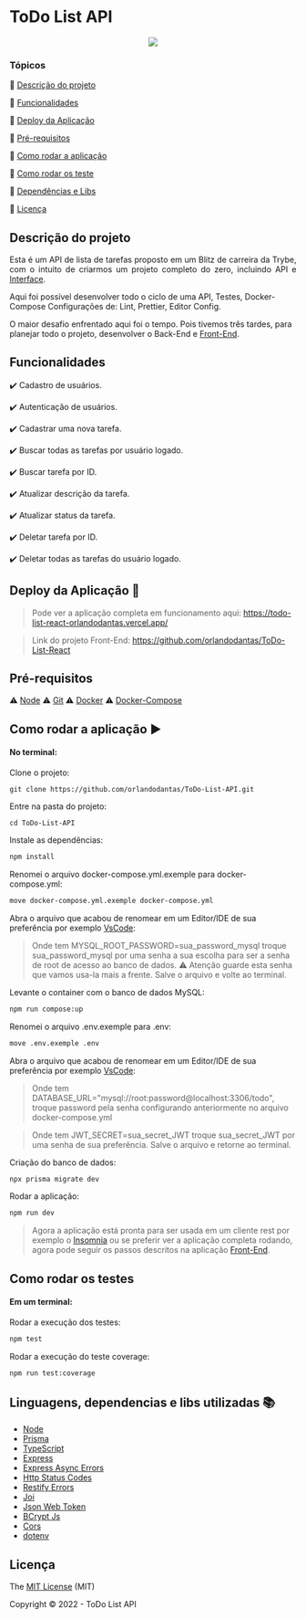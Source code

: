 <h1>ToDo List API</h1> 

<p align="center">
  <img src="http://img.shields.io/static/v1?label=STATUS&message=CONCLUIDO&color=GREEN&style=for-the-badge"/>
</p>

### Tópicos 

:small_blue_diamond: [Descrição do projeto](#descrição-do-projeto)

:small_blue_diamond: [Funcionalidades](#funcionalidades)

:small_blue_diamond: [Deploy da Aplicação](#deploy-da-aplicação-dash)

:small_blue_diamond: [Pré-requisitos](#pré-requisitos)

:small_blue_diamond: [Como rodar a aplicação](#como-rodar-a-aplicação-arrow_forward)

:small_blue_diamond: [Como rodar os teste](#como-rodar-os-testes)

:small_blue_diamond: [Dependências e Libs](#linguagens-dependencias-e-libs-utilizadas-books)

:small_blue_diamond: [Licença](#licença)


## Descrição do projeto 

<p align="justify">
  Esta é um API de lista de tarefas proposto em um Blitz de carreira da Trybe, com o intuito de criarmos um projeto completo do zero,
  incluindo API e <a href="https://github.com/orlandodantas/ToDo-List-React">Interface</a>.
</p>
<p>Aqui foi possível desenvolver todo o ciclo de uma API, Testes, Docker-Compose Configurações de: Lint, Prettier, Editor Config.</p>
<p>O maior desafio enfrentado aqui foi o tempo. Pois tivemos três tardes, para planejar todo o projeto, desenvolver o Back-End e 
<a href="https://github.com/orlandodantas/ToDo-List-React">Front-End</a>.</p>

## Funcionalidades

:heavy_check_mark: Cadastro de usuários.  

:heavy_check_mark: Autenticação de usuários.

:heavy_check_mark: Cadastrar uma nova tarefa.  

:heavy_check_mark: Buscar todas as tarefas por usuário logado.

:heavy_check_mark: Buscar tarefa por ID.

:heavy_check_mark: Atualizar descrição da tarefa.

:heavy_check_mark: Atualizar status da tarefa.

:heavy_check_mark: Deletar tarefa por ID.

:heavy_check_mark: Deletar todas as tarefas do usuário logado.



## Deploy da Aplicação :dash:

> Pode ver a aplicação completa em funcionamento aqui: https://todo-list-react-orlandodantas.vercel.app/

> Link do projeto Front-End: https://github.com/orlandodantas/ToDo-List-React

## Pré-requisitos

:warning: [Node](https://nodejs.org/en/download/)
:warning: [Git](https://git-scm.com/downloads)
:warning: [Docker](https://docs.docker.com/get-docker/)
:warning: [Docker-Compose](https://docs.docker.com/compose/install/) 

## Como rodar a aplicação :arrow_forward:

#### No terminal:
Clone o projeto: 

```
git clone https://github.com/orlandodantas/ToDo-List-API.git
```
Entre na pasta do projeto: 

```
cd ToDo-List-API
```

Instale as dependências: 

```sh
npm install
```
Renomei o arquivo docker-compose.yml.exemple para docker-compose.yml:

```sh
move docker-compose.yml.exemple docker-compose.yml
```
Abra o arquivo que acabou de renomear em um Editor/IDE de sua preferência por exemplo [VsCode](https://code.visualstudio.com/):
> Onde tem MYSQL_ROOT_PASSWORD=sua_password_mysql troque sua_password_mysql por uma senha a sua escolha para ser a senha de root
de acesso ao banco de dados. :warning: Atenção guarde esta senha que vamos usa-la mais a frente. Salve o arquivo e volte ao terminal.

Levante o container com o banco de dados MySQL: 

```sh
npm run compose:up
```
Renomei o arquivo .env.exemple para .env:

```sh
move .env.exemple .env
```

Abra o arquivo que acabou de renomear em um Editor/IDE de sua preferência por exemplo [VsCode](https://code.visualstudio.com/):
> Onde tem DATABASE_URL="mysql://root:password@localhost:3306/todo", troque password pela senha configurando anteriormente no arquivo
docker-compose.yml

> Onde tem JWT_SECRET=sua_secret_JWT troque sua_secret_JWT por uma senha de sua preferência. Salve o arquivo e retorne ao terminal.

Criação do banco de dados:

```sh
npx prisma migrate dev
```

Rodar a aplicação:

```sh
npm run dev
```

> Agora a aplicação está pronta para ser usada em um cliente rest por exemplo o [Insomnia](https://insomnia.rest/download) ou se preferir
ver a aplicação completa rodando, agora pode seguir os passos descritos na aplicação [Front-End](https://github.com/orlandodantas/ToDo-List-React).


## Como rodar os testes

#### Em um terminal:
Rodar a execução dos testes:

```sh
npm test
```

Rodar a execução do teste coverage:

```sh
npm run test:coverage
```

## Linguagens, dependencias e libs utilizadas :books:

- [Node](https://nodejs.org/en/download/)
- [Prisma](https://www.prisma.io/)
- [TypeScript](https://www.typescriptlang.org/)
- [Express](https://expressjs.com/pt-br/)
- [Express Async Errors](https://www.npmjs.com/package/express-async-errors)
- [Http Status Codes](https://www.npmjs.com/package/http-status-codes)
- [Restify Errors](https://www.npmjs.com/package/restify-errors)
- [Joi](https://www.npmjs.com/package/joi)
- [Json Web Token](https://www.npmjs.com/package/jsonwebtoken)
- [BCrypt Js](https://www.npmjs.com/package/bcryptjs)
- [Cors](https://www.npmjs.com/package/cors)
- [dotenv](https://www.npmjs.com/package/dotenv)

## Licença 

The [MIT License]() (MIT)

Copyright :copyright: 2022 - ToDo List API
